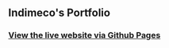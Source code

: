## Indimeco's Portfolio

### [View the live website via Github Pages](https://indimeco.github.io/portfolio-2018/)

